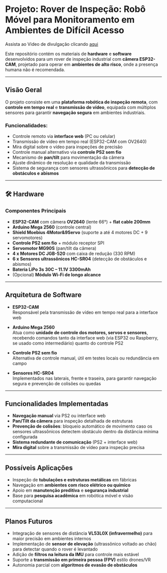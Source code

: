 # Projeto: Rover de Inspeção: Robô Móvel para Monitoramento em Ambientes de Difícil Acesso

Assista ao Video de divulgação clicando [aqui](https://www.youtube.com/watch?v=-yvNKuH8tJg)


Este repositório contém os materiais de **hardware** e **software** desenvolvidos para um rover de inspeção industrial com **câmera ESP32-CAM**, projetado para operar em **ambientes de alto risco**, onde a presença humana não é recomendada.  

---

## Visão Geral

O projeto consiste em uma **plataforma robótica de inspeção remota**, com **controle em tempo real** e **transmissão de vídeo**, equipada com múltiplos sensores para garantir **navegação segura** em ambientes industriais.  

### Funcionalidades:
-  Controle remoto via **interface web** (PC ou celular)  
-  Transmissão de vídeo em tempo real (ESP32-CAM com OV2640)  
-  Mira digital sobre o vídeo para inspeções de precisão  
-  Controle manual alternativo via **controle PS2 sem fio**  
-  Mecanismo de **pan/tilt** para movimentação da câmera  
-  Ajuste dinâmico de resolução e qualidade da transmissão  
-  Sistema de segurança com sensores ultrassônicos para **detecção de obstáculos e abismos**  

---

## 🛠 Hardware

### Componentes Principais
- **ESP32-CAM** com câmera **OV2640** (lente 66°) + **flat cable 200mm**  
- **Arduino Mega 2560** (controle central)  
- **Shield Moebius 4Motor&9Servo** (suporte a até 4 motores DC + 9 servomotores)  
- **Controle PS2 sem fio** + módulo receptor SPI  
- **Servomotor MG90S** (pan/tilt da câmera)  
- **4 x Motores DC JGB-520** com caixa de redução (330 RPM)  
- **6 x Sensores ultrassônicos HC-SR04** (detecção de obstáculos e abismos)  
- **Bateria LiPo 3s 30C – 11.1V 3300mAh**  
- (Opcional) **Módulo Wi-Fi de longo alcance**  

---

##  Arquitetura de Software

- **ESP32-CAM**  
  Responsável pela transmissão de vídeo em tempo real para a interface web  

- **Arduino Mega 2560**  
  Atua como **unidade de controle dos motores, servos e sensores**, recebendo comandos tanto da interface web (via ESP32 ou Raspberry, se usado como intermediário) quanto do controle PS2  

- **Controle PS2 sem fio**  
  Alternativa de controle manual, útil em testes locais ou redundância em campo  

- **Sensores HC-SR04**  
  Implementados nas laterais, frente e traseira, para garantir navegação segura e prevenção de colisões ou quedas  

---

##  Funcionalidades Implementadas

- **Navegação manual** via PS2 ou interface web  
- **Pan/Tilt da câmera** para inspeção detalhada de estruturas  
- **Prevenção de colisões**: bloqueio automático de movimento caso os sensores ultrassônicos detectem obstáculo dentro da distância mínima configurada  
- **Sistema redundante de comunicação** (PS2 + interface web)  
- **Mira digital** sobre a transmissão de vídeo para inspeção precisa  

---

##  Possíveis Aplicações

- Inspeção de **tubulações e estruturas metálicas** em fábricas  
- Navegação em **ambientes com risco elétrico ou químico**  
- Apoio em **manutenção preditiva** e **segurança industrial**  
- Base para **pesquisa acadêmica** em robótica móvel e visão computacional  

---

##  Planos Futuros

- Integração de sensores de distância **VL53L0X (infravermelho)** para maior precisão em ambientes internos  
- Implementação de **sensor de elevação** (ultrassônico voltado ao chão) para detectar quando o rover é levantado  
- Adição de **filtros na leitura da IMU** para controle mais estável  
- Suporte a **transmissão em primeira pessoa (FPV)** estilo drones/VR  
- Autonomia parcial com **algoritmos de evasão de obstáculos**  
